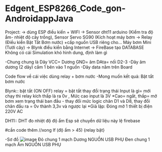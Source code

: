 # Edgent_ESP8266_Code_gon-AndroidappJava
Project: 
-> dùng ESP điều kiển + WIFI
-> Sensor dht11 arduino (Kiểm tra độ ẩm- nhiệt độ cây trồng), Sensor Servo SG90 (Kích hoạt máy bơm 
-> Relay (Điều kiển Bật Tắt Bơm nước) +cấp nguồn USB riêng cho… Máy bơm Mini (Tưới cây) 
-> Blynk điều kiển bằng Internet 
-> FireBase tạo DATABASE
Không có cái Simulation khó hình dung, định làm gì

-Chung chung là 
Dây VCC= Dương 
GND= âm 
DAta= nối D2-3 
-Dây âm dương  (2 dây) cắm 1 bên vào 1 nguồn
-Dây data nằm trên Board

Code flow về cái việc dùng relay + bơm nước
-Mong muốn kết quả: Bật tắt bơm nước

Blynk::
bật tắt (ON OFF) relay = bật tắt thay đổi trạng thái
Input là gì=  mới chạy thì relay kích thấp là ra 0v , Mức cao input là 3V
*Cao= ngắt, thấp= mở bơm
xem trạng thái ban đầu - thay đổi mức logic chân D1 và D8, 
thay đổi chân đầu ra = 0v thành 3,3v và ngược lại
*Giả lập: 
Đóng mở 1 thiết bị điện 220V AC

DH11::
DHT đo nhiệt độ độ ẩm
Esp sẽ chuyển dữ liệu này lệ firebase

#cần code thêm //xong
If (độ ẩm > 45) 
   {relay bật}

-Sơ đồ
![image](https://user-images.githubusercontent.com/60863634/231210164-aaa4d669-2e40-4082-abff-406c7dce4da0.png) 
Đỏ chung 1 mạch Dương NGUỒN USB PHỤ
Đen chung 1 mạch Âm NGUỒN USB PHỤ
